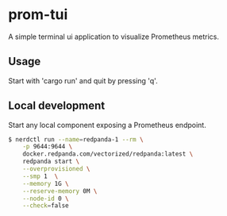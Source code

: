 # prom-tui

A simple terminal ui application to visualize Prometheus metrics.

## Usage

Start with 'cargo run' and quit by pressing 'q'.

## Local development

Start any local component exposing a Prometheus endpoint.

```sh
$ nerdctl run --name=redpanda-1 --rm \
    -p 9644:9644 \
    docker.redpanda.com/vectorized/redpanda:latest \
    redpanda start \
    --overprovisioned \
    --smp 1  \
    --memory 1G \
    --reserve-memory 0M \
    --node-id 0 \
    --check=false
```